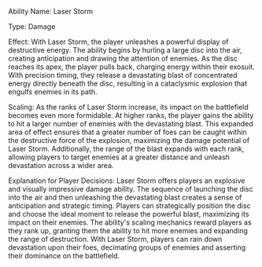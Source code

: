 Ability Name: Laser Storm

Type: Damage

Effect: With Laser Storm, the player unleashes a powerful display of destructive energy. The ability begins by hurling a large disc into the air, creating anticipation and drawing the attention of enemies. As the disc reaches its apex, the player pulls back, charging energy within their exosuit. With precision timing, they release a devastating blast of concentrated energy directly beneath the disc, resulting in a cataclysmic explosion that engulfs enemies in its path.

Scaling: As the ranks of Laser Storm increase, its impact on the battlefield becomes even more formidable. At higher ranks, the player gains the ability to hit a larger number of enemies with the devastating blast. This expanded area of effect ensures that a greater number of foes can be caught within the destructive force of the explosion, maximizing the damage potential of Laser Storm. Additionally, the range of the blast expands with each rank, allowing players to target enemies at a greater distance and unleash devastation across a wider area.

Explanation for Player Decisions: Laser Storm offers players an explosive and visually impressive damage ability. The sequence of launching the disc into the air and then unleashing the devastating blast creates a sense of anticipation and strategic timing. Players can strategically position the disc and choose the ideal moment to release the powerful blast, maximizing its impact on their enemies. The ability's scaling mechanics reward players as they rank up, granting them the ability to hit more enemies and expanding the range of destruction. With Laser Storm, players can rain down devastation upon their foes, decimating groups of enemies and asserting their dominance on the battlefield.